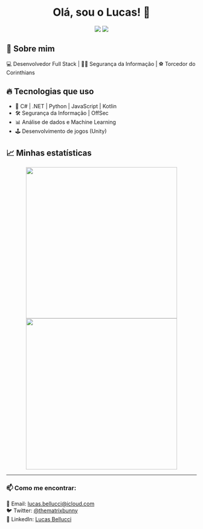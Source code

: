 <h1 align="center">Olá, sou o Lucas! 👋</h1>

<p align="center">
  <img src="https://img.shields.io/github/followers/belluccaz?label=Seguidores&style=social" />
  <img src="https://img.shields.io/github/stars/belluccaz?label=Stars&style=social" />
</p>

## 🚀 Sobre mim
💻 Desenvolvedor Full Stack | 🏴‍☠️ Segurança da Informação | ⚽ Torcedor do Corinthians

## 🔥 Tecnologias que uso
- 🚀 C# | .NET | Python | JavaScript | Kotlin
- 🛠️ Segurança da Informação | OffSec
- 📊 Análise de dados e Machine Learning
- 🕹️ Desenvolvimento de jogos (Unity)

## 📈 Minhas estatísticas
<p align="center">
  <img width="400" src="https://github-readme-stats.vercel.app/api?username=belluccaz&show_icons=true&theme=dark" />
  <img width="400" src="https://github-readme-stats.vercel.app/api/top-langs/?username=belluccaz&layout=compact&theme=dark" />
</p>

---

### 📫 Como me encontrar:
📩 Email: [lucas.bellucci@icloud.com](lucas.bellucci@icloud.com)  
🐦 Twitter: [@thematrixbunny](https://twitter.com/thematrixbunny)  
📌 LinkedIn: [Lucas Bellucci](www.linkedin.com/in/lucas-bellucci-353b10298)
